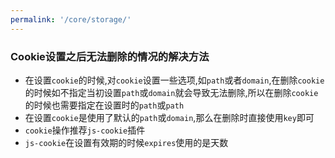 ```yaml
---
permalink: '/core/storage/'
---
```


### Cookie设置之后无法删除的情况的解决方法

- 在设置`cookie`的时候,对`cookie`设置一些选项,如`path`或者`domain`,在删除`cookie`的时候如不指定当初设置`path`或`domain`就会导致无法删除,所以在删除`cookie`的时候也需要指定在设置时的`path`或`path`	
- 在设置`cookie`是使用了默认的`path`或`domain`,那么在删除时直接使用`key`即可
- `cookie`操作推荐`js-cookie`插件
- `js-cookie`在设置有效期的时候`expires`使用的是天数
